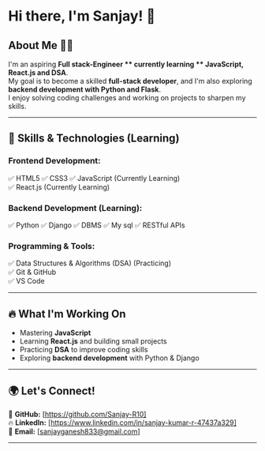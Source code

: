 # Hi there, I'm Sanjay! 👋  

## **About Me** 🙋‍♂️  
I'm an aspiring **Full stack-Engineer ** currently learning ** JavaScript, React.js and DSA**.  
My goal is to become a skilled **full-stack developer**, and I'm also exploring **backend development with Python and Flask**.  
I enjoy solving coding challenges and working on projects to sharpen my skills.  

---

## **🚀 Skills & Technologies (Learning)**  

### **Frontend Development:**  
✅ HTML5
✅ CSS3
✅ JavaScript (Currently Learning)  
✅ React.js (Currently Learning)  

### **Backend Development (Learning):**  
✅ Python
✅ Django
✅ DBMS 
✅ My sql
✅ RESTful APIs  

### **Programming & Tools:**  
✅ Data Structures & Algorithms (DSA) (Practicing)  
✅ Git & GitHub  
✅ VS Code  

---

## **🔥 What I'm Working On**  
- Mastering **JavaScript** 
- Learning **React.js** and building small projects  
- Practicing **DSA** to improve coding skills  
- Exploring **backend development** with Python & Django

---

## **🌍 Let's Connect!**  
🚀 **GitHub:** [https://github.com/Sanjay-R10]  
🔥 **LinkedIn:** [https://www.linkedin.com/in/sanjay-kumar-r-47437a329]  
📧 **Email:** [sanjayganesh833@gmail.com]  

---

